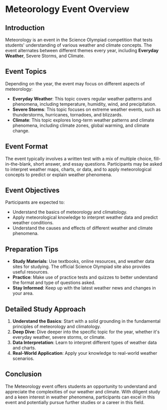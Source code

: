 # Meteorology Event Overview

## Introduction
Meteorology is an event in the Science Olympiad competition that tests students' understanding of various weather and climate concepts. The event alternates between different themes every year, including **Everyday Weather**, Severe Storms, and Climate.

## Event Topics
Depending on the year, the event may focus on different aspects of meteorology:

- **Everyday Weather**: This topic covers regular weather patterns and phenomena, including temperature, humidity, wind, and precipitation.
- **Severe Storms**: This topic focuses on extreme weather events, such as thunderstorms, hurricanes, tornadoes, and blizzards.
- **Climate**: This topic explores long-term weather patterns and climate phenomena, including climate zones, global warming, and climate change.

## Event Format
The event typically involves a written test with a mix of multiple choice, fill-in-the-blank, short answer, and essay questions. Participants may be asked to interpret weather maps, charts, or data, and to apply meteorological concepts to predict or explain weather phenomena.

## Event Objectives
Participants are expected to:

- Understand the basics of meteorology and climatology.
- Apply meteorological knowledge to interpret weather data and predict weather conditions.
- Understand the causes and effects of different weather and climate phenomena.

## Preparation Tips

- **Study Materials**: Use textbooks, online resources, and weather data sites for studying. The official Science Olympiad site also provides useful resources.
- **Practice**: Make use of practice tests and quizzes to better understand the format and type of questions asked.
- **Stay Informed**: Keep up with the latest weather news and changes in your area.

## Detailed Study Approach
1. **Understand the Basics**: Start with a solid grounding in the fundamental principles of meteorology and climatology.
2. **Deep Dive**: Dive deeper into the specific topic for the year, whether it's everyday weather, severe storms, or climate.
3. **Data Interpretation**: Learn to interpret different types of weather data and charts.
4. **Real-World Application**: Apply your knowledge to real-world weather scenarios.

## Conclusion
The Meteorology event offers students an opportunity to understand and appreciate the complexities of our weather and climate. With diligent study and a keen interest in weather phenomena, participants can excel in this event and potentially pursue further studies or a career in this field.